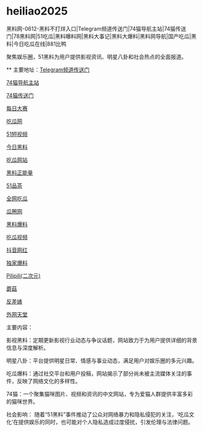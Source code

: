 # heiliao2025
黑料网-0612-黑料不打烊入口|Telegram频道传送门|74猫导航主站|74猫传送门|78黑料网|51吃瓜|黑料曝料网|黑料大事记|黑料大爆料|黑料网导航|国产吃瓜|黑料|今日吃瓜在线|881比鸭

聚焦娱乐圈，51黑料为用户提供影视资讯、明星八卦和社会热点的全面报道。

** 主要地址：<a href="https://74mao.com/">Telegram频道传送门</a>

<a href="https://74mao.com/">74猫导航主站</a>

<a href="https://74mao.com/">74猫传送门</a>

<a href="https://pc1-26.pages.dev/">每日大赛</a>

<a href="https://cg1-39.pages.dev/">吃瓜网</a>

<a href="https://pc2-25.pages.dev/">51短视频</a>

<a href="https://pc10-24.pages.dev/">今日黑料</a>

<a href="https://cg1-27.pages.dev/">吃瓜网站</a>

<a href="https://cg8-12.pages.dev/">黑料正能量</a>

<a href="https://pc8-34.pages.dev/">51品茶</a>

<a href="https://cg4-21.pages.dev/">全网吃瓜</a>

<a href="https://cg6-21.pages.dev/">瓜圈网</a>

<a href="https://cg5-24.pages.dev/">黑料爆料</a>

<a href="https://cg9-07.pages.dev/">吃瓜视频</a>

<a href="https://douyin-wanghong.pages.dev/">抖音网红</a>

<a href="https://dujia03.pages.dev/">独家爆料</a>

<a href="https://pilipili-03.pages.dev/">Pilipili(二次元)</a>

<a href="https://mogu03.pages.dev/">蘑菇</a>

<a href="https://fanchabiao-3.pages.dev/">反差婊</a>

<a href="https://waiwang-3.pages.dev/">外网天堂</a>

主要内容：

影视黑料：定期更新影视行业动态与争议话题，网站致力于为用户提供详细的背景信息与深度解析。

明星八卦：平台提供明星日常、情感与事业动态，满足用户对娱乐圈的多元兴趣。

吃瓜爆料：通过社交平台和用户投稿，网站揭示了部分尚未被主流媒体关注的事件，反映了网络文化的多样性。

74猫：一个聚集猫咪图片、视频和资讯的中文网站，专为爱猫人群提供丰富多彩的猫咪世界。

社会影响：
随着“51黑料”事件推动了公众对网络暴力和隐私侵犯的关注，‘吃瓜文化’在提供娱乐的同时，也可能对个人隐私造成过度侵扰，引发伦理与法律问题。
